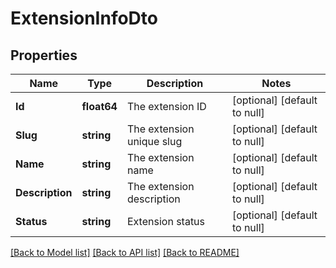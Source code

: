 # ExtensionInfoDto

## Properties
Name | Type | Description | Notes
------------ | ------------- | ------------- | -------------
**Id** | **float64** | The extension ID | [optional] [default to null]
**Slug** | **string** | The extension unique slug | [optional] [default to null]
**Name** | **string** | The extension name | [optional] [default to null]
**Description** | **string** | The extension description | [optional] [default to null]
**Status** | **string** | Extension status | [optional] [default to null]

[[Back to Model list]](../README.md#documentation-for-models) [[Back to API list]](../README.md#documentation-for-api-endpoints) [[Back to README]](../README.md)


